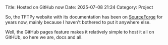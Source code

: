 Title: Hosted on GitHub now
Date: 2025-07-08 21:24
Category: Project

So, the TFTPy website with its documentation has been on
[SourceForge](http://tftpy.sf.net) for years now, mainly because I haven't
bothered to put it anywhere else.

Well, the GitHub pages feature makes it relatively simple to host it all on
GitHUb, so here we are, docs and all.

